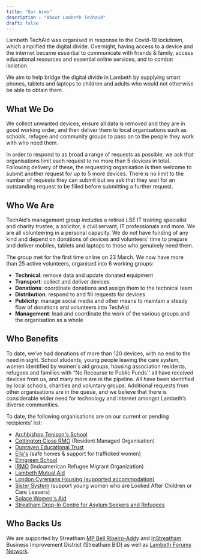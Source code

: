 ```yaml
---
title: "Our Aims"
description : "About Lambeth Techaid"
draft: false
---
```


Lambeth TechAid was organised in response to the Covid-19 lockdown, which amplified the digital divide.   Overnight, having access to a device and the internet became essential to communicate with friends & family, access educational resources and essential online services, and to combat isolation.  

We aim to help bridge the digital divide in Lambeth by supplying smart phones, tablets and laptops to children and adults who would not otherwise be able to obtain them.  

## What We Do
We collect unwanted devices, ensure all data is removed and they are in good working order, and then deliver them to local organisations such as schools, refugee and community groups to pass on to the people they work with who need them.

In order to respond to as broad a range of requests as possible, we ask that organisations limit each request to no more than 5 devices in total.  Following delivery of these, the requesting organisation is then welcome to submit another request for up to 5 more devices.  There is no limit to the number of requests they can submit but we ask that they wait for an outstanding request to be filled before submitting a further request.

## Who We Are
TechAid’s management group includes a retired LSE IT training specialist and charity trustee, a solicitor, a civil servant, IT professionals and more. We are all volunteering in a personal capacity. We do not have funding of any kind and depend on donations of devices and volunteers’ time to prepare and deliver mobiles, tablets and laptops to those who genuinely need them.  

The group met for the first time online on 23 March.  We now have more than 25 active volunteers, organised into 6 working groups: 

* **Technical**: remove data and update donated equipment
* **Transport**: collect and deliver devices 
* **Donations**: coordinate donations and assign them to the technical team
* **Distribution**: respond to and fill requests for devices
* **Publicity**: manage social media and other means to maintain a steady flow of donations and volunteers into TechAid
* **Management**: lead and coordinate the work of the various groups and the organisation as a whole

## Who Benefits
To date, we’ve had donations of more than 120 devices, with no end to the need in sight.  School students, young people leaving the care system, women identified by women's aid groups, housing association residents, refugees and families with “No Recourse to Public Funds'' all have received devices from us, and many more are in the pipeline.  All have been identified by local schools, charities and voluntary groups.   Additional requests from other organisations are in the queue, and we believe that there is considerable wider need for technology and internet amongst Lambeth’s diverse communities.  

To date, the following organisations are on our current or pending recipients’ list:

* [Archbishop Tenison's School](https://www.tenisons.com/)
* [Cottington Close RMO](https://www.cottingtonclosermo.com/) (Resident Managed Organisation)
* [Dunraven Educational Trust](https://lambeth-techaid.ju.ma/dashboard/organisations/14)
* [Ella's](https://www.ellas.org.uk/) (safe homes & support for trafficked women)
* [Elmgreen School](https://www.the-elmgreen-school.org.uk/)
* [IRMO](http://irmo.org.uk/) (Indoamerican Refugee Migrant Organization)
* [Lambeth Mutual Aid](https://www.lambethmutualaid.co.uk/)
* [London Cyrenians Housing (supported accommodation)](https://www.cyrenians.org/)
* [Sister System](https://sistersystem.org/) (support young women who are Looked After Children or Care Leavers)
* [Solace Women's Aid](https://www.solacewomensaid.org/)
* [Streatham Drop-In Centre for Asylum Seekers and Refugees](http://streathamdropin.org.uk/)


## Who Backs Us
We are supported by Streatham [MP Bell Ribeiro-Addy](https://bellribeiroaddy.com/) and [InStreatham](https://www.instreatham.com/) Business Improvement District (Streatham BID) as well as [Lambeth Forums Network](https://www.lambeth.gov.uk/elections-and-council/lambeth-forum-network-lfn).  
